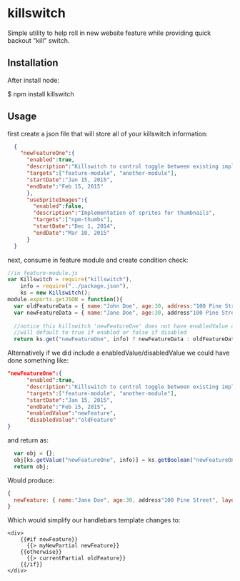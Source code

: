 # killswitch
Simple utility to help roll in new website feature while providing quick backout "kill" switch.

## Installation
  After install node:

$ npm install killswitch

## Usage
first create a json file that will store all of your killswitch information:
```JSON
  {
    "newFeatureOne":{
      "enabled":true,
      "description":"Killswitch to control toggle between existing implementation and new Updated version",
      "targets":["feature-module", "another-module"],
      "startDate":"Jan 15, 2015",
      "endDate":"Feb 15, 2015"
      },
      "useSpriteImages":{
        "enabled":false,
        "description":"Implementation of sprites for thumbnails",
        "targets":["npm-thumbs"],
        "startDate":"Dec 1, 2014",
        "endDate":"Mar 10, 2015"
      }
  }
  ```
  
  next, consume in feature module and create condition check:
  ```Javascript
  //in feature-module.js
  var Killswitch = require("killswitch"),
      info = require("../package.json"),
      ks = new Killswitch();
  module.exports.getJSON = function(){
    var oldFeatureData = { name:"John Doe", age:30, address:"100 Pine Street"};
    var newFeatureData = { name:"Jane Doe", age:30, address"100 Pine Street", layoutType:"basic", url:"www.thedoes.com", familyHistory:"coming soon"}
    
    //notice this killswitch 'newFeatureOne' does not have enabledValue or disabledValue
    //will default to true if enabled or false if disabled
    return ks.get("newFeatureOne", info) ? newFeatureData : oldFeatureData;
```
Alternatively if we did include a enabledValue/disabledValue we could have done something like:
```JSON
"newFeatureOne":{
      "enabled":true,
      "description":"Killswitch to control toggle between existing implementation and new Updated version",
      "targets":["feature-module", "another-module"],
      "startDate":"Jan 15, 2015",
      "endDate":"Feb 15, 2015",
      "enabledValue":"newFeature",
      "disabledValue":"oldFeature"
}
```
and return as:
```Javascript
  var obj = {};
  obj[ks.getValue("newFeatureOne", info)] = ks.getBoolean("newFeatureOne", info) ? newFeatureData : oldFeatureData;
  return obj;
```
Would produce:
```Javascript
{
  newFeature: { name:"Jane Doe", age:30, address"100 Pine Street", layoutType:"basic", url:"www.thedoes.com", familyHistory:"coming soon"}
}
```
Which would simplify our handlebars template changes to:
```Handlebars
<div>
    {{#if newFeature}}
      {{> myNewPartial newFeature}}
    {{otherwise}}
      {{> currentPartial oldFeature}} 
    {{/if}}
</div>
```

